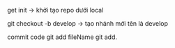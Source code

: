 get init 
-> khởi tạo repo dưới local

git checkout -b develop 
-> tạo nhánh mới tên là develop 

 commit code
 git add fileName
 git add. 